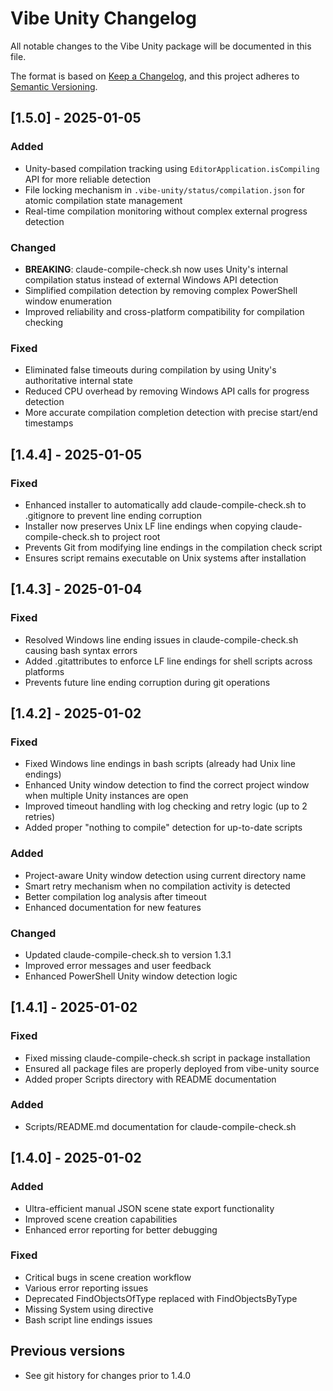 # Vibe Unity Changelog

All notable changes to the Vibe Unity package will be documented in this file.

The format is based on [Keep a Changelog](https://keepachangelog.com/en/1.0.0/),
and this project adheres to [Semantic Versioning](https://semver.org/spec/v2.0.0.html).

## [1.5.0] - 2025-01-05

### Added
- Unity-based compilation tracking using `EditorApplication.isCompiling` API for more reliable detection
- File locking mechanism in `.vibe-unity/status/compilation.json` for atomic compilation state management
- Real-time compilation monitoring without complex external progress detection

### Changed
- **BREAKING**: claude-compile-check.sh now uses Unity's internal compilation status instead of external Windows API detection
- Simplified compilation detection by removing complex PowerShell window enumeration
- Improved reliability and cross-platform compatibility for compilation checking

### Fixed
- Eliminated false timeouts during compilation by using Unity's authoritative internal state
- Reduced CPU overhead by removing Windows API calls for progress detection
- More accurate compilation completion detection with precise start/end timestamps

## [1.4.4] - 2025-01-05

### Fixed
- Enhanced installer to automatically add claude-compile-check.sh to .gitignore to prevent line ending corruption
- Installer now preserves Unix LF line endings when copying claude-compile-check.sh to project root
- Prevents Git from modifying line endings in the compilation check script
- Ensures script remains executable on Unix systems after installation

## [1.4.3] - 2025-01-04

### Fixed
- Resolved Windows line ending issues in claude-compile-check.sh causing bash syntax errors
- Added .gitattributes to enforce LF line endings for shell scripts across platforms
- Prevents future line ending corruption during git operations

## [1.4.2] - 2025-01-02

### Fixed
- Fixed Windows line endings in bash scripts (already had Unix line endings)
- Enhanced Unity window detection to find the correct project window when multiple Unity instances are open
- Improved timeout handling with log checking and retry logic (up to 2 retries)
- Added proper "nothing to compile" detection for up-to-date scripts

### Added
- Project-aware Unity window detection using current directory name
- Smart retry mechanism when no compilation activity is detected
- Better compilation log analysis after timeout
- Enhanced documentation for new features

### Changed
- Updated claude-compile-check.sh to version 1.3.1
- Improved error messages and user feedback
- Enhanced PowerShell Unity window detection logic

## [1.4.1] - 2025-01-02

### Fixed
- Fixed missing claude-compile-check.sh script in package installation
- Ensured all package files are properly deployed from vibe-unity source
- Added proper Scripts directory with README documentation

### Added
- Scripts/README.md documentation for claude-compile-check.sh

## [1.4.0] - 2025-01-02

### Added
- Ultra-efficient manual JSON scene state export functionality
- Improved scene creation capabilities
- Enhanced error reporting for better debugging

### Fixed
- Critical bugs in scene creation workflow
- Various error reporting issues
- Deprecated FindObjectsOfType replaced with FindObjectsByType
- Missing System using directive
- Bash script line endings issues

## Previous versions
- See git history for changes prior to 1.4.0